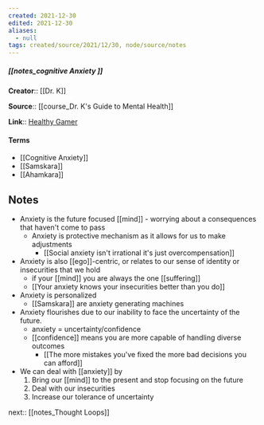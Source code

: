 ```yaml
---
created: 2021-12-30 
edited: 2021-12-30
aliases:
  - null
tags: created/source/2021/12/30, node/source/notes
---
```


##### [[notes_cognitive Anxiety ]]

**Creator**:: [[Dr. K]]
 
**Source**:: [[course_Dr. K's Guide to Mental Health]]

**Link**:: [Healthy Gamer](https://coaching.healthygamer.gg/guide/lessons/cognitive-anxiety)

#### Terms

- [[Cognitive Anxiety]]
- [[Samskara]]
- [[Ahamkara]]

## Notes

- Anxiety is the future focused [[mind]] - worrying about a consequences that haven't come to pass
	- Anxiety is protective mechanism as it allows for us to make adjustments
		- [[Social anxiety isn't irrational it's just overcompensation]]
- Anxiety is also [[ego]]-centric, or relates to our sense of identity or insecurities that we hold
	- if your [[mind]] you are always the one [[suffering]]
	- [[Your anxiety knows your insecurities better than you do]]
- Anxiety is personalized
	- [[Samskara]] are anxiety generating machines 
- Anxiety flourishes due to our inability to face the uncertainty of the future.
	- anxiety = uncertainty/confidence
	- [[confidence]] means you are more capable of handling diverse outcomes
		- [[The more mistakes you've fixed the more bad decisions you can afford]]
- We can deal with [[anxiety]] by 
	1. Bring our [[mind]] to the present and stop focusing on the future
	2. Deal with our insecurities 
	3. Increase our tolerance of uncertainty

next:: [[notes_Thought Loops]]